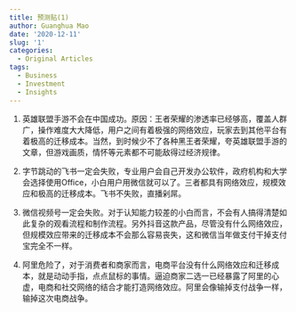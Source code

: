 ```yaml
---
title: 预测贴(1)
author: Guanghua Mao
date: '2020-12-11'
slug: '1'
categories:
  - Original Articles
tags:
  - Business
  - Investment
  - Insights
---
```


1. 英雄联盟手游不会在中国成功。原因：王者荣耀的渗透率已经够高，覆盖人群广，操作难度大大降低，用户之间有着极强的网络效应，玩家去到其他平台有着极高的迁移成本。当然，到时候少不了各种黑王者荣耀，夸英雄联盟手游的文章，但游戏画质，情怀等元素都不可能敌得过经济规律。

2. 字节跳动的飞书一定会失败，专业用户会自己开发办公软件，政府机构和大学会选择使用Office，小白用户用微信就可以了。三者都具有网络效应，规模效应和极高的迁移成本。飞书不失败，直播剁屌。

3. 微信视频号一定会失败。对于认知能力较差的小白而言，不会有人搞得清楚如此复杂的观看流程和制作流程。另外抖音这款产品，尽管没有什么网络效应，但规模效应带来的迁移成本不会那么容易丧失，这和微信当年做支付干掉支付宝完全不一样。

4. 阿里危险了，对于消费者和商家而言，电商平台没有什么网络效应和迁移成本，就是动动手指，点点鼠标的事情。逼迫商家二选一已经暴露了阿里的心虚，电商和社交网络的结合才能打造网络效应。阿里会像输掉支付战争一样，输掉这次电商战争。